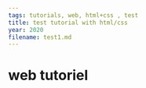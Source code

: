```yaml
---
tags: tutorials, web, html+css , test
title: test tutorial with html/css
year: 2020
filename: test1.md
---
```


# web tutoriel
 
